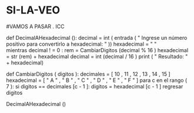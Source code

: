 # SI-LA-VEO
#VAMOS A PASAR . ICC

def  DecimalAHexadecimal (): 
    decimal =  int ( entrada ( " Ingrese un número positivo para convertirlo a hexadecimal: " )) 
    hexadecimal =  " "  
    mientras decimal ! =  0 :
        rem = CambiarDigitos (decimal %  16 )
        hexadecimal =  str (rem) + hexadecimal
        decimal =  int (decimal /  16 )
    print ( " Resultado: "  + hexadecimal)

def  CambiarDigitos ( digitos ): 
    decimales =      [ 10 , 11 , 12 , 13 , 14 , 15 ]
    hexadecimal = [ " A " , " B " , " C " , " D " , " E " , " F " ]
    para c en el  rango ( 7 ):
        si digitos == decimales [c -  1 ]:
            digitos = hexadecimal [c -  1 ]
    regresar digitos

DecimalAHexadecimal ()
